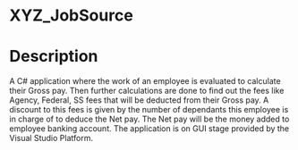 # XYZ_JobSource
# Description
A C# application where the work of an employee is evaluated to calculate their Gross pay. Then further calculations are done to find out the fees like Agency, Federal, SS fees that will be deducted from their Gross pay. A discount to this fees is given by the number of dependants this employee is in charge of to deduce the Net pay. The Net pay will be the money added to employee banking account. The application is on GUI stage provided by the Visual Studio Platform.
